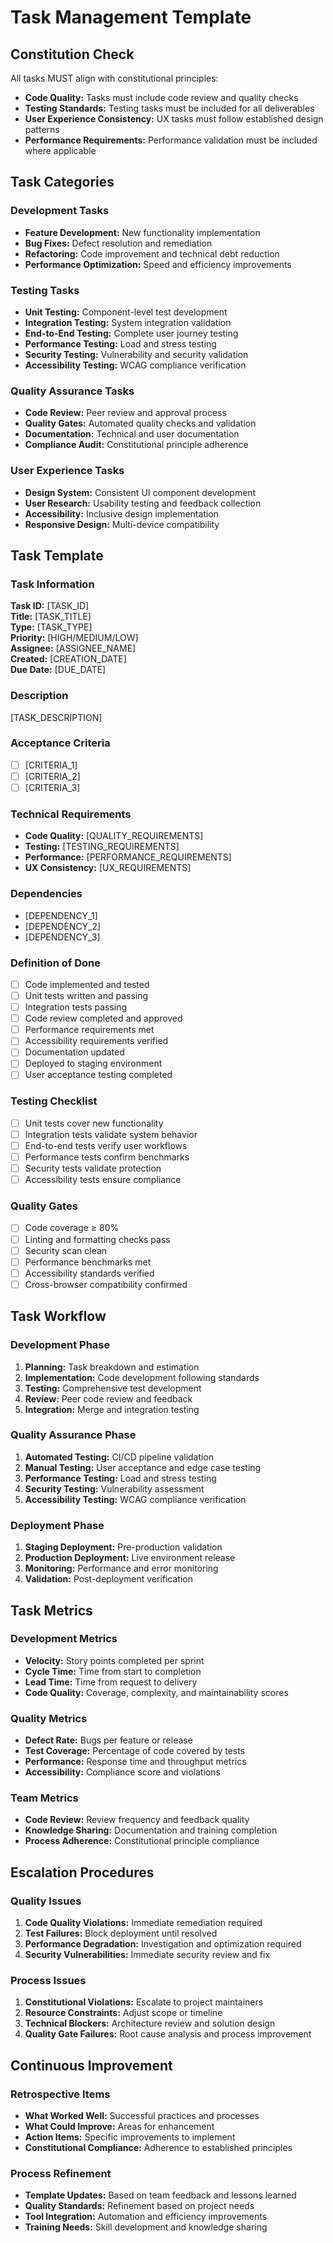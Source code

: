 # Task Management Template

## Constitution Check

All tasks MUST align with constitutional principles:
- **Code Quality:** Tasks must include code review and quality checks
- **Testing Standards:** Testing tasks must be included for all deliverables
- **User Experience Consistency:** UX tasks must follow established design patterns
- **Performance Requirements:** Performance validation must be included where applicable

## Task Categories

### Development Tasks
- **Feature Development:** New functionality implementation
- **Bug Fixes:** Defect resolution and remediation
- **Refactoring:** Code improvement and technical debt reduction
- **Performance Optimization:** Speed and efficiency improvements

### Testing Tasks
- **Unit Testing:** Component-level test development
- **Integration Testing:** System integration validation
- **End-to-End Testing:** Complete user journey testing
- **Performance Testing:** Load and stress testing
- **Security Testing:** Vulnerability and security validation
- **Accessibility Testing:** WCAG compliance verification

### Quality Assurance Tasks
- **Code Review:** Peer review and approval process
- **Quality Gates:** Automated quality checks and validation
- **Documentation:** Technical and user documentation
- **Compliance Audit:** Constitutional principle adherence

### User Experience Tasks
- **Design System:** Consistent UI component development
- **User Research:** Usability testing and feedback collection
- **Accessibility:** Inclusive design implementation
- **Responsive Design:** Multi-device compatibility

## Task Template

### Task Information
**Task ID:** [TASK_ID]  
**Title:** [TASK_TITLE]  
**Type:** [TASK_TYPE]  
**Priority:** [HIGH/MEDIUM/LOW]  
**Assignee:** [ASSIGNEE_NAME]  
**Created:** [CREATION_DATE]  
**Due Date:** [DUE_DATE]

### Description
[TASK_DESCRIPTION]

### Acceptance Criteria
- [ ] [CRITERIA_1]
- [ ] [CRITERIA_2]
- [ ] [CRITERIA_3]

### Technical Requirements
- **Code Quality:** [QUALITY_REQUIREMENTS]
- **Testing:** [TESTING_REQUIREMENTS]
- **Performance:** [PERFORMANCE_REQUIREMENTS]
- **UX Consistency:** [UX_REQUIREMENTS]

### Dependencies
- [DEPENDENCY_1]
- [DEPENDENCY_2]
- [DEPENDENCY_3]

### Definition of Done
- [ ] Code implemented and tested
- [ ] Unit tests written and passing
- [ ] Integration tests passing
- [ ] Code review completed and approved
- [ ] Performance requirements met
- [ ] Accessibility requirements verified
- [ ] Documentation updated
- [ ] Deployed to staging environment
- [ ] User acceptance testing completed

### Testing Checklist
- [ ] Unit tests cover new functionality
- [ ] Integration tests validate system behavior
- [ ] End-to-end tests verify user workflows
- [ ] Performance tests confirm benchmarks
- [ ] Security tests validate protection
- [ ] Accessibility tests ensure compliance

### Quality Gates
- [ ] Code coverage ≥ 80%
- [ ] Linting and formatting checks pass
- [ ] Security scan clean
- [ ] Performance benchmarks met
- [ ] Accessibility standards verified
- [ ] Cross-browser compatibility confirmed

## Task Workflow

### Development Phase
1. **Planning:** Task breakdown and estimation
2. **Implementation:** Code development following standards
3. **Testing:** Comprehensive test development
4. **Review:** Peer code review and feedback
5. **Integration:** Merge and integration testing

### Quality Assurance Phase
1. **Automated Testing:** CI/CD pipeline validation
2. **Manual Testing:** User acceptance and edge case testing
3. **Performance Testing:** Load and stress testing
4. **Security Testing:** Vulnerability assessment
5. **Accessibility Testing:** WCAG compliance verification

### Deployment Phase
1. **Staging Deployment:** Pre-production validation
2. **Production Deployment:** Live environment release
3. **Monitoring:** Performance and error monitoring
4. **Validation:** Post-deployment verification

## Task Metrics

### Development Metrics
- **Velocity:** Story points completed per sprint
- **Cycle Time:** Time from start to completion
- **Lead Time:** Time from request to delivery
- **Code Quality:** Coverage, complexity, and maintainability scores

### Quality Metrics
- **Defect Rate:** Bugs per feature or release
- **Test Coverage:** Percentage of code covered by tests
- **Performance:** Response time and throughput metrics
- **Accessibility:** Compliance score and violations

### Team Metrics
- **Code Review:** Review frequency and feedback quality
- **Knowledge Sharing:** Documentation and training completion
- **Process Adherence:** Constitutional principle compliance

## Escalation Procedures

### Quality Issues
1. **Code Quality Violations:** Immediate remediation required
2. **Test Failures:** Block deployment until resolved
3. **Performance Degradation:** Investigation and optimization required
4. **Security Vulnerabilities:** Immediate security review and fix

### Process Issues
1. **Constitutional Violations:** Escalate to project maintainers
2. **Resource Constraints:** Adjust scope or timeline
3. **Technical Blockers:** Architecture review and solution design
4. **Quality Gate Failures:** Root cause analysis and process improvement

## Continuous Improvement

### Retrospective Items
- **What Worked Well:** Successful practices and processes
- **What Could Improve:** Areas for enhancement
- **Action Items:** Specific improvements to implement
- **Constitutional Compliance:** Adherence to established principles

### Process Refinement
- **Template Updates:** Based on team feedback and lessons learned
- **Quality Standards:** Refinement based on project needs
- **Tool Integration:** Automation and efficiency improvements
- **Training Needs:** Skill development and knowledge sharing